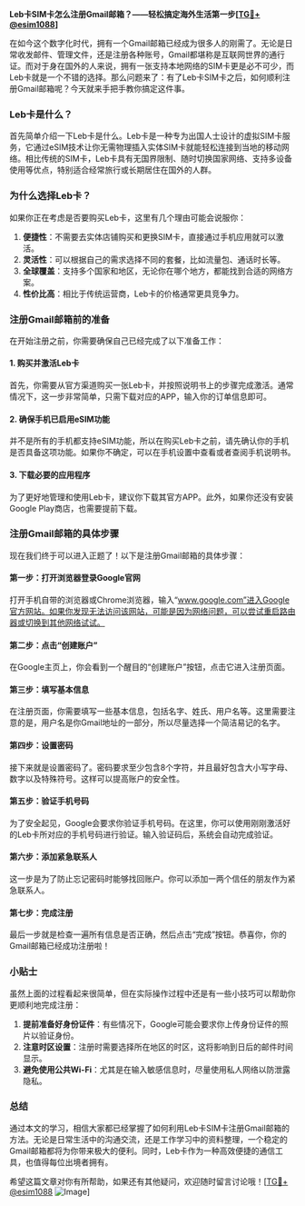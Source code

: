 **Leb卡SIM卡怎么注册Gmail邮箱？——轻松搞定海外生活第一步[[TG💪+ @esim1088](https://t.me/s/esim1088)]**

在如今这个数字化时代，拥有一个Gmail邮箱已经成为很多人的刚需了。无论是日常收发邮件、管理文件，还是注册各种账号，Gmail都堪称是互联网世界的通行证。而对于身在国外的人来说，拥有一张支持本地网络的SIM卡更是必不可少，而Leb卡就是一个不错的选择。那么问题来了：有了Leb卡SIM卡之后，如何顺利注册Gmail邮箱呢？今天就来手把手教你搞定这件事。

### Leb卡是什么？

首先简单介绍一下Leb卡是什么。Leb卡是一种专为出国人士设计的虚拟SIM卡服务，它通过eSIM技术让你无需物理插入实体SIM卡就能轻松连接到当地的移动网络。相比传统的SIM卡，Leb卡具有无国界限制、随时切换国家网络、支持多设备使用等优点，特别适合经常旅行或长期居住在国外的人群。

### 为什么选择Leb卡？

如果你正在考虑是否要购买Leb卡，这里有几个理由可能会说服你：

1. **便捷性**：不需要去实体店铺购买和更换SIM卡，直接通过手机应用就可以激活。
2. **灵活性**：可以根据自己的需求选择不同的套餐，比如流量包、通话时长等。
3. **全球覆盖**：支持多个国家和地区，无论你在哪个地方，都能找到合适的网络方案。
4. **性价比高**：相比于传统运营商，Leb卡的价格通常更具竞争力。

### 注册Gmail邮箱前的准备

在开始注册之前，你需要确保自己已经完成了以下准备工作：

#### 1. 购买并激活Leb卡
首先，你需要从官方渠道购买一张Leb卡，并按照说明书上的步骤完成激活。通常情况下，这一步非常简单，只需下载对应的APP，输入你的订单信息即可。

#### 2. 确保手机已启用eSIM功能
并不是所有的手机都支持eSIM功能，所以在购买Leb卡之前，请先确认你的手机是否具备这项功能。如果你不确定，可以在手机设置中查看或者查阅手机说明书。

#### 3. 下载必要的应用程序
为了更好地管理和使用Leb卡，建议你下载其官方APP。此外，如果你还没有安装Google Play商店，也需要提前下载。

### 注册Gmail邮箱的具体步骤

现在我们终于可以进入正题了！以下是注册Gmail邮箱的具体步骤：

#### 第一步：打开浏览器登录Google官网
打开手机自带的浏览器或Chrome浏览器，输入“www.google.com”进入Google官方网站。如果你发现无法访问该网站，可能是因为网络问题，可以尝试重启路由器或切换到其他网络试试。

#### 第二步：点击“创建账户”
在Google主页上，你会看到一个醒目的“创建账户”按钮，点击它进入注册页面。

#### 第三步：填写基本信息
在注册页面，你需要填写一些基本信息，包括名字、姓氏、用户名等。这里需要注意的是，用户名是你Gmail地址的一部分，所以尽量选择一个简洁易记的名字。

#### 第四步：设置密码
接下来就是设置密码了。密码要求至少包含8个字符，并且最好包含大小写字母、数字以及特殊符号。这样可以提高账户的安全性。

#### 第五步：验证手机号码
为了安全起见，Google会要求你验证手机号码。在这里，你可以使用刚刚激活好的Leb卡所对应的手机号码进行验证。输入验证码后，系统会自动完成验证。

#### 第六步：添加紧急联系人
这一步是为了防止忘记密码时能够找回账户。你可以添加一两个信任的朋友作为紧急联系人。

#### 第七步：完成注册
最后一步就是检查一遍所有信息是否正确，然后点击“完成”按钮。恭喜你，你的Gmail邮箱已经成功注册啦！

### 小贴士

虽然上面的过程看起来很简单，但在实际操作过程中还是有一些小技巧可以帮助你更顺利地完成注册：

1. **提前准备好身份证件**：有些情况下，Google可能会要求你上传身份证件的照片以验证身份。
2. **注意时区设置**：注册时需要选择所在地区的时区，这将影响到日后的邮件时间显示。
3. **避免使用公共Wi-Fi**：尤其是在输入敏感信息时，尽量使用私人网络以防泄露隐私。

### 总结

通过本文的学习，相信大家都已经掌握了如何利用Leb卡SIM卡注册Gmail邮箱的方法。无论是日常生活中的沟通交流，还是工作学习中的资料整理，一个稳定的Gmail邮箱都将为你带来极大的便利。同时，Leb卡作为一种高效便捷的通信工具，也值得每位出境者拥有。

希望这篇文章对你有所帮助，如果还有其他疑问，欢迎随时留言讨论哦！[[TG💪+ @esim1088](https://t.me/s/esim1088) ![Image](https://i.postimg.cc/4NQfJmqS/Snipaste-2025-05-13-00-14-12.png)]